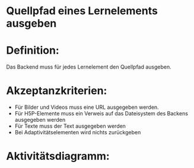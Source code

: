 # Quellpfad eines Lernelements ausgeben



# Definition:

Das Backend muss für jedes Lernelement den Quellpfad ausgeben.

# Akzeptanzkriterien:
- Für Bilder und Videos muss eine URL ausgegeben werden.
- Für H5P-Elemente muss ein Verweis auf das Dateisystem des Backens ausgegeben werden
- Für Texte muss der Text ausgegeben werden
- Bei Adaptivitätselementen wird nichts zurückgeben

# Aktivitätsdiagramm:

